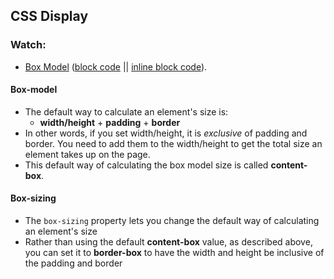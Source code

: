 ## CSS Display

### Watch:
  * [Box Model][03-css-box-model] ([block code][03-css-box-model-html] || [inline block code][03-css-box-model-inline-html]).


[03-css-box-model]: https://vimeo.com/151190177
[03-css-box-model-html]: https://assets.aaonline.io/fullstack/html-css/demos/css_demos/lectures/03-css-box-model.zip
[03-css-box-model-inline-html]: https://assets.aaonline.io/fullstack/html-css/demos/css_demos/lectures/03-css-box-model-inline.zip

#### Box-model

- The default way to calculate an element's size is:
  - **width/height** + **padding** + **border**
- In other words, if you set width/height, it is *exclusive* of padding and
  border. You need to add them to the width/height to get the total size an
  element takes up on the page.
- This default way of calculating the box model size is called **content-box**.

#### Box-sizing

- The `box-sizing` property lets you change the default way of calculating an element's size
- Rather than using the default **content-box** value, as described above, you
  can set it to **border-box** to have the width and height be inclusive of the
  padding and border